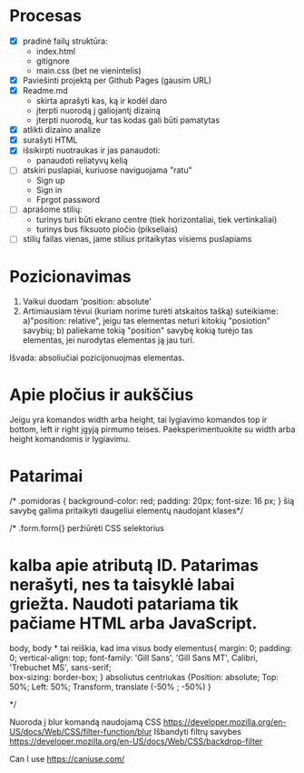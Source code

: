 # Procesas

- [x] pradinė failų struktūra:
    - index.html
    - gitignore
    - main.css (bet ne vienintelis)
- [x] Paviešinti projektą per Github Pages (gausim URL)
- [x] Readme.md
    - skirta aprašyti kas, ką ir kodėl daro
    - įterpti nuorodą į galiojantį dizainą
    - įterpti nuorodą, kur tas kodas gali būti pamatytas
- [x] atlikti dizaino analize
- [x] surašyti HTML
- [x] išsikirpti nuotraukas ir jas panaudoti:
    - panaudoti reliatyvų kelią
- [ ] atskiri puslapiai, kuriuose naviguojama "ratu"
    - Sign up
    - Sign in
    - Fprgot password
- [ ] aprašome stilių:
    - turinys turi būti ekrano centre (tiek horizontaliai, tiek vertinkaliai)
    - turinys bus fiksuoto pločio (pikseliais)
- [ ] stilių failas vienas, jame stilius pritaikytas visiems puslapiams

# Pozicionavimas 
1. Vaikui duodam 'position: absolute'
2. Artimiausiam tėvui (kuriam norime turėti atskaitos tašką) suteikiame: 
a)"position: relative", jeigu tas elementas neturi kitokių "posiotion" savybių;
b) paliekame tokią "position" savybę kokią turėjo tas elementas, jei nurodytas elementas ją jau turi.

Išvada: 
absoliučiai pozicijonuojmas elementas. 

# Apie pločius ir aukščius
Jeigu yra komandos width arba height, tai lygiavimo komandos top ir bottom, left ir right įgyją pirmumo teises. Paeksperimentuokite su width arba height komandomis ir lygiavimu.

# Patarimai

/* .pomidoras {
    background-color: red;
    padding: 20px;
    font-size: 16 px;
} 
    šią savybę galima pritaikyti daugeliui elementų naudojant klases*/
    
/* .form.form{} peržiūrėti CSS selektorius
# kalba apie atributą ID. Patarimas nerašyti, nes ta taisyklė labai griežta. Naudoti patariama tik pačiame HTML arba JavaScript.

body, body * tai reiškia, kad ima visus body elementus{ 
    margin: 0;
    padding: 0;
    vertical-align: top;
    font-family: 'Gill Sans', 'Gill Sans MT', Calibri, 'Trebuchet MS', sans-serif;    
    box-sizing: border-box;
} 
 absoliutus centriukas
{Position: absolute;
Top: 50%;
Left: 50%;
Transform, translate (-50% ; -50%) }

*/

Nuoroda į blur komandą naudojamą CSS
https://developer.mozilla.org/en-US/docs/Web/CSS/filter-function/blur
Išbandyti filtrų savybes
https://developer.mozilla.org/en-US/docs/Web/CSS/backdrop-filter

Can I use 
https://caniuse.com/

